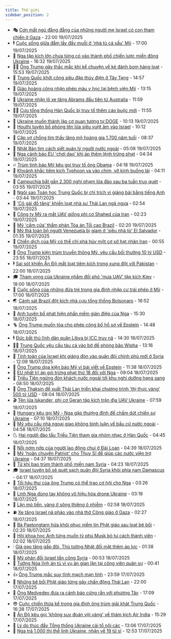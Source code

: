 ```yaml
---
title: Thế giới
sidebar_position: 2
---
```


<!-- vnexpress-the-gioi:START -->
- 🎭 [Cơn mất ngủ đằng đẵng của những người mẹ Israel có con tham chiến ở Gaza](https://vnexpress.net/con-mat-ngu-dang-dang-cua-nhung-nguoi-me-israel-co-con-tham-chien-o-gaza-4915756.html) - 22:00 19/07/2025
- 🕴 [Cuộc sống giữa đầm lầy đầy muỗi ở &#39;nhà tù cá sấu&#39; Mỹ](https://vnexpress.net/cuoc-song-giua-dam-lay-day-muoi-o-nha-tu-ca-sau-my-4916230.html) - 17:00 19/07/2025
- 🤭 [Nga tập kích lớn chưa từng có vào thành phố chiến lược miền đông Ukraine](https://vnexpress.net/nga-tap-kich-lon-chua-tung-co-vao-thanh-pho-chien-luoc-mien-dong-ukraine-4916451.html) - 16:32 19/07/2025
- 🧑‍💻 [Ông Trump gây thắc mắc khi kể chuyện về kẻ đánh bom hàng loạt](https://vnexpress.net/ong-trump-gay-thac-mac-khi-ke-chuyen-ve-ke-danh-bom-hang-loat-4916291.html) - 15:53 19/07/2025
- 🦏 [Trung Quốc khởi công siêu đập thủy điện ở Tây Tạng](https://vnexpress.net/trung-quoc-khoi-cong-sieu-dap-thuy-dien-o-tay-tang-4916422.html) - 14:57 19/07/2025
- 🦒 [Giáo hoàng công nhận phép màu y học tại bệnh viện Mỹ](https://vnexpress.net/giao-hoang-cong-nhan-phep-mau-y-hoc-tai-benh-vien-my-4916408.html) - 13:15 19/07/2025
- 🌈 [Ukraine nhận lô xe tăng Abrams đầu tiên từ Australia](https://vnexpress.net/ukraine-nhan-lo-xe-tang-abrams-dau-tien-tu-australia-4916308.html) - 11:59 19/07/2025
- 🧑‍🏫 [Cựu tổng thống Hàn Quốc bị truy tố thêm cáo buộc mới](https://vnexpress.net/cuu-tong-thong-han-quoc-bi-truy-to-them-cao-buoc-moi-4916389.html) - 11:55 19/07/2025
- 🐲 [Ukraine muốn thành lập cơ quan tương tự DOGE](https://vnexpress.net/ukraine-muon-thanh-lap-co-quan-tuong-tu-doge-4916342.html) - 10:13 19/07/2025
- 🦒 [Houthi tuyên bố phóng tên lửa siêu vượt âm vào Israel](https://vnexpress.net/houthi-tuyen-bo-phong-ten-lua-sieu-vuot-am-vao-israel-4916368.html) - 10:12 19/07/2025
- 🐻 [Cặp vợ chồng tìm thấy lăng mộ hoàng gia 1.700 năm tuổi](https://vnexpress.net/cap-vo-chong-tim-thay-lang-mo-hoang-gia-1-700-nam-tuoi-4916331.html) - 08:37 19/07/2025
- 🚀 [Nhật Bản tìm cách siết quản lý người nước ngoài](https://vnexpress.net/nhat-ban-tim-cach-siet-quan-ly-nguoi-nuoc-ngoai-4916047.html) - 05:08 19/07/2025
- 🥰 [Nga cảnh báo EU &#39;chơi dao&#39; khi áp thêm lệnh trừng phạt](https://vnexpress.net/nga-canh-bao-eu-choi-dao-khi-ap-them-lenh-trung-phat-4916282.html) - 04:34 19/07/2025
- 🔥 [Trùm tình báo Mỹ kêu gọi truy tố ông Obama](https://vnexpress.net/trum-tinh-bao-my-keu-goi-truy-to-ong-obama-4916290.html) - 04:18 19/07/2025
- 🥳 [Khoảnh khắc tiêm kích Typhoon va vào chim, vỡ kính buồng lái](https://vnexpress.net/khoanh-khac-tiem-kich-typhoon-va-vao-chim-vo-kinh-buong-lai-4916288.html) - 04:11 19/07/2025
- 💼 [Campuchia bắt gần 2.300 nghi phạm lừa đảo sau ba tuần truy quét](https://vnexpress.net/campuchia-bat-gan-2-300-nghi-pham-lua-dao-sau-ba-tuan-truy-quet-4916261.html) - 03:55 19/07/2025
- 🤡 [Ngôi sao Toán học Trung Quốc bị chỉ trích vì giảng bài bằng tiếng Anh](https://vnexpress.net/ngoi-sao-toan-hoc-trung-quoc-bi-chi-trich-vi-giang-bai-bang-tieng-anh-4916233.html) - 03:44 19/07/2025
- 🌁 [&#39;Cô gái đồ tăng&#39; khiến loạt nhà sư Thái Lan ngã ngựa](https://vnexpress.net/co-gai-do-tang-khien-loat-nha-su-thai-lan-nga-ngua-4915773.html) - 02:54 19/07/2025
- 🤩 [Công ty Mỹ ra mắt UAV giống phi cơ Shahed của Iran](https://vnexpress.net/cong-ty-my-ra-mat-uav-giong-phi-co-shahed-cua-iran-4916252.html) - 02:23 19/07/2025
- 🎉 [Mỹ &#39;cấm cửa&#39; thẩm phán Tòa án Tối cao Brazil](https://vnexpress.net/my-cam-cua-tham-phan-toa-an-toi-cao-brazil-4916215.html) - 02:20 19/07/2025
- 🎉 [Mỹ thả toàn bộ người Venezuela bị giam ở &#39;siêu nhà tù&#39; El Salvador](https://vnexpress.net/my-tha-toan-bo-nguoi-venezuela-bi-giam-o-sieu-nha-tu-el-salvador-4916211.html) - 01:35 19/07/2025
- 🌁 [Chiến dịch của Mỹ có thể chỉ phá hủy một cơ sở hạt nhân Iran](https://vnexpress.net/chien-dich-cua-my-co-the-chi-pha-huy-mot-co-so-hat-nhan-iran-4916203.html) - 00:55 19/07/2025
- 🌊 [Ông Trump kiện trùm truyền thông Mỹ, yêu cầu bồi thường 10 tỷ USD](https://vnexpress.net/ong-trump-kien-trum-truyen-thong-my-yeu-cau-boi-thuong-10-ty-usd-4916198.html) - 23:55 18/07/2025
- 🕴 [Sai sót khiến Ấn Độ mất loạt tiêm kích trong xung đột với Pakistan](https://vnexpress.net/sai-sot-khien-an-do-mat-loat-tiem-kich-trong-xung-dot-voi-pakistan-4915958.html) - 22:00 18/07/2025
- 🎓 [Tham vọng của Ukraine nhằm đối phó &#39;mưa UAV&#39; tập kích Kiev](https://vnexpress.net/tham-vong-cua-ukraine-nham-doi-pho-mua-uav-tap-kich-kiev-4915389.html) - 18:00 18/07/2025
- 🦩 [Cuộc sống của những đứa trẻ trong gia đình nhập cư trái phép ở Mỹ](https://vnexpress.net/cuoc-song-cua-nhung-dua-tre-trong-gia-dinh-nhap-cu-trai-phep-o-my-4915750.html) - 17:00 18/07/2025
- 🌏 [Cảnh sát Brazil đột kích nhà cựu tổng thống Bolsonaro](https://vnexpress.net/canh-sat-brazil-dot-kich-nha-cuu-tong-thong-bolsonaro-4916180.html) - 16:52 18/07/2025
- 🌋 [Anh tuyên bố phát hiện phần mềm gián điệp của Nga](https://vnexpress.net/anh-tuyen-bo-phat-hien-phan-mem-gian-diep-cua-nga-4916163.html) - 15:30 18/07/2025
- 🪜 [Ông Trump muốn tòa cho phép công bố hồ sơ về Epstein](https://vnexpress.net/ong-trump-muon-toa-cho-phep-cong-bo-ho-so-ve-epstein-4916140.html) - 14:48 18/07/2025
- 🕴 [Đức bắt thủ lĩnh dân quân Libya bị ICC truy nã](https://vnexpress.net/duc-bat-thu-linh-dan-quan-libya-bi-icc-truy-na-4916162.html) - 14:30 18/07/2025
- 🧑‍🏫 [Trung Quốc yêu cầu tàu cá vào bờ đề phòng bão Wipha](https://vnexpress.net/trung-quoc-yeu-cau-tau-ca-vao-bo-de-phong-bao-wipha-4916151.html) - 13:16 18/07/2025
- 🌮 [Tính toán của Israel khi giáng đòn vào quân đội chính phủ mới ở Syria](https://vnexpress.net/tinh-toan-cua-israel-khi-giang-don-vao-quan-doi-chinh-phu-moi-o-syria-4915816.html) - 12:09 18/07/2025
- 🚦 [Ông Trump dọa kiện báo Mỹ vì bài viết về Epstein](https://vnexpress.net/ong-trump-doa-kien-bao-my-vi-bai-viet-ve-epstein-4916078.html) - 11:38 18/07/2025
- 💫 [EU nhất trí áp gói trừng phạt thứ 18 đối với Nga](https://vnexpress.net/eu-nhat-tri-ap-goi-trung-phat-thu-18-doi-voi-nga-4915966.html) - 09:04 18/07/2025
- 🤡 [Triều Tiên ngừng đón khách nước ngoài tới khu nghỉ dưỡng hạng sang](https://vnexpress.net/trieu-tien-ngung-don-khach-nuoc-ngoai-toi-khu-nghi-duong-hang-sang-4916011.html) - 08:50 18/07/2025
- 🦣 [Ông Thaksin đề xuất Thái Lan triển khai chương trình &#39;thị thực vàng&#39; 500 tỷ USD](https://vnexpress.net/ong-thaksin-de-xuat-thai-lan-trien-khai-chuong-trinh-thi-thuc-vang-500-ty-usd-4915913.html) - 08:04 18/07/2025
- 🎬 [Tên lửa Iskander, phi cơ Geran tập kích trận địa UAV Ukraine](https://vnexpress.net/ten-lua-iskander-phi-co-geran-tap-kich-tran-dia-uav-ukraine-4915940.html) - 07:59 18/07/2025
- 🎉 [Hungary kêu gọi Mỹ - Nga gặp thượng đỉnh để chấm dứt chiến sự Ukraine](https://vnexpress.net/hungary-keu-goi-my-nga-gap-thuong-dinh-de-cham-dut-chien-su-ukraine-4915860.html) - 07:10 18/07/2025
- 🎡 [Mỹ yêu cầu nhà ngoại giao không bình luận về bầu cử nước ngoài](https://vnexpress.net/my-yeu-cau-nha-ngoai-giao-khong-binh-luan-ve-bau-cu-nuoc-ngoai-4915809.html) - 04:58 18/07/2025
- 🌜 [Hai người đào tẩu Triều Tiên tham gia nhóm nhạc ở Hàn Quốc](https://vnexpress.net/hai-nguoi-dao-tau-trieu-tien-tham-gia-nhom-nhac-o-han-quoc-4915900.html) - 04:45 18/07/2025
- 🎡 [Nỗi nơm nớp của người lao động chui ở Đài Loan](https://vnexpress.net/noi-nom-nop-cua-nguoi-lao-dong-chui-o-dai-loan-4912622.html) - 04:39 18/07/2025
- 🤗 [Mỹ &#39;hoãn chuyển Patriot&#39; cho Thụy Sĩ để giúp các nước viện trợ Ukraine](https://vnexpress.net/my-hoan-chuyen-patriot-cho-thuy-si-de-giup-cac-nuoc-vien-tro-ukraine-4915810.html) - 04:37 18/07/2025
- 🦩 [Tử khí bao trùm thành phố miền nam Syria](https://vnexpress.net/tu-khi-bao-trum-thanh-pho-mien-nam-syria-4915837.html) - 04:23 18/07/2025
- 🎓 [Israel tuyên bố sẽ quét sạch quân đội Syria khỏi phía nam Damascus](https://vnexpress.net/israel-tuyen-bo-se-quet-sach-quan-doi-syria-khoi-phia-nam-damascus-4915785.html) - 04:17 18/07/2025
- 🌁 [Tối hậu thư của ông Trump có thể trao cơ hội cho Nga](https://vnexpress.net/toi-hau-thu-cua-ong-trump-co-the-trao-co-hoi-cho-nga-4915330.html) - 03:26 18/07/2025
- 🤩 [Lính Nga dùng tay không vô hiệu hóa drone Ukraine](https://vnexpress.net/linh-nga-dung-tay-khong-vo-hieu-hoa-drone-ukraine-4915834.html) - 03:18 18/07/2025
- 👹 [Lặn mò tiền, vàng ở sông thiêng ô nhiễm](https://vnexpress.net/lan-mo-tien-vang-o-song-thieng-o-nhiem-4915775.html) - 02:58 18/07/2025
- ⛽️ [Xe tăng Israel nã pháo vào nhà thờ Công giáo ở Gaza](https://vnexpress.net/xe-tang-israel-na-phao-vao-nha-tho-cong-giao-o-gaza-4915754.html) - 02:27 18/07/2025
- 🚀 [Bà Paetongtarn hứa khôi phục niềm tin Phật giáo sau loạt bê bối](https://vnexpress.net/ba-paetongtarn-hua-khoi-phuc-niem-tin-phat-giao-sau-loat-be-boi-4915763.html) - 02:20 18/07/2025
- 🎡 [Hội khoa học Anh từng muốn tỷ phú Musk bỏ tư cách thành viên](https://vnexpress.net/hoi-khoa-hoc-anh-tung-muon-ty-phu-musk-bo-tu-cach-thanh-vien-4915737.html) - 02:02 18/07/2025
- 🕯 [Giá gạo tăng gấp đôi, Thủ tướng Nhật đối mặt thêm áp lực](https://vnexpress.net/gia-gao-tang-gap-doi-thu-tuong-nhat-doi-mat-them-ap-luc-4915742.html) - 01:38 18/07/2025
- 🐻 [Mỹ phản đối Israel tấn công Syria](https://vnexpress.net/my-phan-doi-israel-tan-cong-syria-4915724.html) - 00:53 18/07/2025
- 🚦 [Tướng Nga lĩnh án tù vì vụ án gian lận tại công viên quân sự](https://vnexpress.net/tuong-nga-linh-an-tu-vi-vu-an-gian-lan-tai-cong-vien-quan-su-4915735.html) - 00:41 18/07/2025
- 👍 [Ông Trump mắc suy tĩnh mạch mạn tính](https://vnexpress.net/ong-trump-mac-suy-tinh-mach-man-tinh-4915721.html) - 23:59 17/07/2025
- 🚀 [Những bê bối Phật giáo từng gây chấn động Thái Lan](https://vnexpress.net/nhung-be-boi-phat-giao-tung-gay-chan-dong-thai-lan-4915323.html) - 22:00 17/07/2025
- 🌮 [Ông Medvedev đưa ra cảnh báo cứng rắn với phương Tây](https://vnexpress.net/ong-medvedev-dua-ra-canh-bao-cung-ran-voi-phuong-tay-4915664.html) - 17:09 17/07/2025
- 😎 [Cuộc chiến thừa kế trong gia đình ông trùm giải khát Trung Quốc](https://vnexpress.net/cuoc-chien-thua-ke-trong-gia-dinh-ong-trum-giai-khat-trung-quoc-4915512.html) - 16:38 17/07/2025
- 🐲 [Ấn Độ kêu gọi &#39;không suy đoán vội vàng&#39; về thảm kịch Air India](https://vnexpress.net/an-do-keu-goi-khong-suy-doan-voi-vang-ve-tham-kich-air-india-4915684.html) - 15:29 17/07/2025
- 💫 [Lý do thúc đẩy Tổng thống Ukraine cải tổ nội các](https://vnexpress.net/ly-do-thuc-day-tong-thong-ukraine-cai-to-noi-cac-4914803.html) - 13:06 17/07/2025
- 👀 [Nga trả 1.000 thi thể lính Ukraine, nhận về 19 tử sĩ](https://vnexpress.net/nga-tra-1-000-thi-the-linh-ukraine-nhan-ve-19-tu-si-4915615.html) - 12:53 17/07/2025<!-- vnexpress-the-gioi:END -->